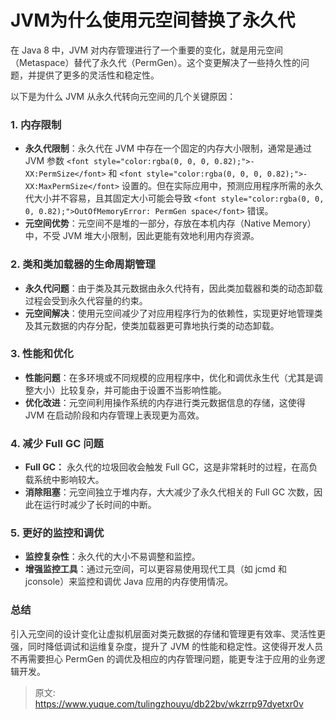 # JVM为什么使用元空间替换了永久代

<font style="color:rgba(0, 0, 0, 0.82);">在 Java 8 中，JVM 对内存管理进行了一个重要的变化，就是用元空间（Metaspace）替代了永久代（PermGen）。这个变更解决了一些持久性的问题，并提供了更多的灵活性和稳定性。</font>

<font style="color:rgba(0, 0, 0, 0.82);">以下是为什么 JVM 从永久代转向元空间的几个关键原因：</font>

### <font style="color:rgba(0, 0, 0, 0.82);">1. 内存限制</font>
+ **<font style="color:rgba(0, 0, 0, 0.82);">永久代限制</font>**<font style="color:rgba(0, 0, 0, 0.82);">：永久代在 JVM 中存在一个固定的内存大小限制，通常是通过 JVM 参数</font><font style="color:rgba(0, 0, 0, 0.82);"> </font>`<font style="color:rgba(0, 0, 0, 0.82);">-XX:PermSize</font>`<font style="color:rgba(0, 0, 0, 0.82);"> </font><font style="color:rgba(0, 0, 0, 0.82);">和</font><font style="color:rgba(0, 0, 0, 0.82);"> </font>`<font style="color:rgba(0, 0, 0, 0.82);">-XX:MaxPermSize</font>`<font style="color:rgba(0, 0, 0, 0.82);"> </font><font style="color:rgba(0, 0, 0, 0.82);">设置的。但在实际应用中，预测应用程序所需的永久代大小并不容易，且其固定大小可能会导致</font><font style="color:rgba(0, 0, 0, 0.82);"> </font>`<font style="color:rgba(0, 0, 0, 0.82);">OutOfMemoryError: PermGen space</font>`<font style="color:rgba(0, 0, 0, 0.82);"> </font><font style="color:rgba(0, 0, 0, 0.82);">错误。</font>
+ **<font style="color:rgba(0, 0, 0, 0.82);">元空间优势</font>**<font style="color:rgba(0, 0, 0, 0.82);">：元空间不是堆的一部分，存放在本机内存（Native Memory）中，不受 JVM 堆大小限制，因此更能有效地利用内存资源。</font>

### <font style="color:rgba(0, 0, 0, 0.82);">2. 类和类加载器的生命周期管理</font>
+ **<font style="color:rgba(0, 0, 0, 0.82);">永久代问题</font>**<font style="color:rgba(0, 0, 0, 0.82);">：由于类及其元数据由永久代持有，因此类加载器和类的动态卸载过程会受到永久代容量的约束。</font>
+ **<font style="color:rgba(0, 0, 0, 0.82);">元空间解决</font>**<font style="color:rgba(0, 0, 0, 0.82);">：使用元空间减少了对应用程序行为的依赖性，实现更好地管理类及其元数据的内存分配，使类加载器更可靠地执行类的动态卸载。</font>

### <font style="color:rgba(0, 0, 0, 0.82);">3. 性能和优化</font>
+ **<font style="color:rgba(0, 0, 0, 0.82);">性能问题</font>**<font style="color:rgba(0, 0, 0, 0.82);">：在多环境或不同规模的应用程序中，优化和调优永生代（尤其是调整大小）比较复杂，并可能由于设置不当影响性能。</font>
+ **<font style="color:rgba(0, 0, 0, 0.82);">优化改进</font>**<font style="color:rgba(0, 0, 0, 0.82);">：元空间利用操作系统的内存进行类元数据信息的存储，这使得 JVM 在启动阶段和内存管理上表现更为高效。</font>

### <font style="color:rgba(0, 0, 0, 0.82);">4. 减少 Full GC 问题</font>
+ **<font style="color:rgba(0, 0, 0, 0.82);">Full GC：</font>**<font style="color:rgba(0, 0, 0, 0.82);"> </font><font style="color:rgba(0, 0, 0, 0.82);">永久代的垃圾回收会触发 Full GC，这是非常耗时的过程，在高负载系统中影响较大。</font>
+ **<font style="color:rgba(0, 0, 0, 0.82);">消除阻塞</font>**<font style="color:rgba(0, 0, 0, 0.82);">：元空间独立于堆内存，大大减少了永久代相关的 Full GC 次数，因此在运行时减少了长时间的中断。</font>

### <font style="color:rgba(0, 0, 0, 0.82);">5. 更好的监控和调优</font>
+ **<font style="color:rgba(0, 0, 0, 0.82);">监控复杂性</font>**<font style="color:rgba(0, 0, 0, 0.82);">：永久代的大小不易调整和监控。</font>
+ **<font style="color:rgba(0, 0, 0, 0.82);">增强监控工具</font>**<font style="color:rgba(0, 0, 0, 0.82);">：通过元空间，可以更容易使用现代工具（如 jcmd 和 jconsole）来监控和调优 Java 应用的内存使用情况。</font>

### <font style="color:rgba(0, 0, 0, 0.82);">总结</font>
<font style="color:rgba(0, 0, 0, 0.82);">引入元空间的设计变化让虚拟机层面对类元数据的存储和管理更有效率、灵活性更强，同时降低调试和运维复杂度，提升了 JVM 的性能和稳定性。这使得开发人员不再需要担心 PermGen 的调优及相应的内存管理问题，能更专注于应用的业务逻辑开发。</font>



> 原文: <https://www.yuque.com/tulingzhouyu/db22bv/wkzrrp97dyetxr0v>